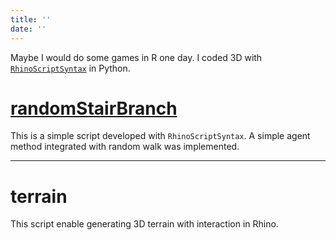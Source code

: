 ```yaml
---
title: ''
date: ''
---
```


Maybe I would do some games in R one day. I coded 3D with [`RhinoScriptSyntax`](https://developer.rhino3d.com/api/RhinoScriptSyntax/) in Python.

# [randomStairBranch](https://github.com/billbillbilly/Random_stair_branch)
This is a simple script developed with `RhinoScriptSyntax`. A simple agent method integrated with random walk was implemented.

---

# terrain
This script enable generating 3D terrain with interaction in Rhino.

# 
